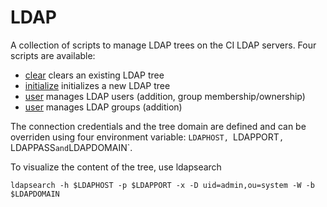 LDAP
====

A collection of scripts to manage LDAP trees on the CI LDAP servers. Four scripts are available:

- [clear](clear) clears an existing LDAP tree
- [initialize](initialize) initializes a new LDAP tree
- [user](user) manages LDAP users (addition, group membership/ownership)
- [user](user) manages LDAP groups (addition)

The connection credentials and the tree domain are defined and can be overriden
using four environment variable: `LDAPHOST, `LDAPPORT`, `LDAPPASS` and
`LDAPDOMAIN`.

To visualize the content of the tree, use ldapsearch

````
ldapsearch -h $LDAPHOST -p $LDAPPORT -x -D uid=admin,ou=system -W -b $LDAPDOMAIN
````